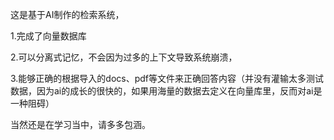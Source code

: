 这是基于AI制作的检索系统，

1.完成了向量数据库

2.可以分离式记忆，不会因为过多的上下文导致系统崩溃，

3.能够正确的根据导入的docs、pdf等文件来正确回答内容（并没有灌输太多测试数据，因为ai的成长的很快的，如果用海量的数据去定义在向量库里，反而对ai是一种阻碍）



当然还是在学习当中，请多多包涵。

